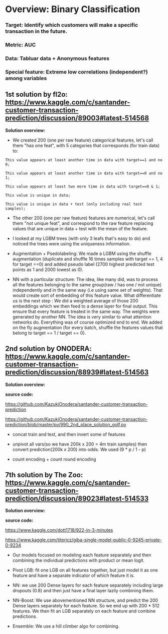 # Overview: Binary Classification

### Target: Identify which customers will make a specific transaction in the future.
### Metric: AUC
### Data: Tabluar data + Anonymous features
### Special feature: Extreme low correlations (independent?) among variables

## 1st solution by fl2o: https://www.kaggle.com/c/santander-customer-transaction-prediction/discussion/89003#latest-514568

**Solution overview:**

- We created 200 (one per raw feature) categorical features, let's call them "has one feat", with 5 categories that corresponds (for train data) to:

~~~
This value appears at least another time in data with target==1 and no 0;
  
This value appears at least another time in data with target==0 and no 1;

This value appears at least two more time in data with target==0 & 1;

This value is unique in data;

This value is unique in data + test (only including real test samples);
~~~

- The other 200 (one per raw feature) features are numerical, let's call them "not unique feat", and correspond to the raw feature replacing values that are unique in data + test with the mean of the feature.

- I looked at my LGBM trees (with only 3 leafs that's easy to do) and noticed the trees were using the uniqueness information.

- Augmentation + Psedolabeling: We made a LGBM using the shuffle augmentation (duplicate and shuffle 16 times samples with target == 1, 4 for target ==0) and added pseudo label (2700 highest predicted test points as 1 and 2000 lowest as 0). 

- NN with a particular structure: The idea, like many did, was to process all the features belonging to the same group(raw / has one / not unique) independently and in the same way (i.e using same set of weights). That would create sort of embedding of this feature value. What differentiate us is the next step : We did a weighted average of those 200 embeddings which we then feed to a dense layer for final output. This ensure that every feature is treated in the same way. The weights were generated by another NN. The idea is very similar to what attention networks do. Everything was of course optimized end to end. We added on the fly augmentation (for every batch, shuffle the features values that belong to target == 1 / target == 0). 


## 2nd solution by ONODERA: https://www.kaggle.com/c/santander-customer-transaction-prediction/discussion/88939#latest-514563

**Solution overview:**

**source code:** 

https://github.com/KazukiOnodera/santander-customer-transaction-prediction 

https://github.com/KazukiOnodera/santander-customer-transaction-prediction/blob/master/py/990_2nd_place_solution_golf.py

- concat train and test, and then invert some of features

- unpivot all vars(so we have 200k x 200 = 4m train samples) then convert prediction(200k x 200) into odds. We used (9 * p / 1 - p)

- count encoding + count round encoding 

## 7th solution by The Zoo: https://www.kaggle.com/c/santander-customer-transaction-prediction/discussion/89023#latest-514533

**Solution overview:**

**source code:** 

https://www.kaggle.com/dott1718/922-in-3-minutes

https://www.kaggle.com/titericz/giba-single-model-public-0-9245-private-0-9234

- Our models focused on modeling each feature separately and then combining the individual predictions with product or mean logit.

- Pivot LGB: fit one LGB on all features together, but just model it as one feature and have a separate indicator of which feature it is.

- NN: we use 200 Dense layers for each feature separately including large dropouts (0.8) and then just have a final layer lazily combining them.

- NN-Boost: We use abovementioned NN structure, and predict the 200 Dense layers separately for each feature. So we end up with 200 * 512 features. We then fit an LGB separately on each feature and combine predictions.

- Ensemble: We use a hill climber algo for combining. 




